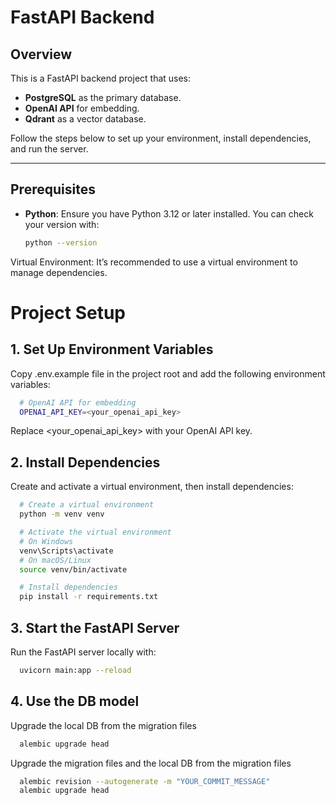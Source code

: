# FastAPI Backend

## Overview

This is a FastAPI backend project that uses:
- **PostgreSQL** as the primary database.
- **OpenAI API** for embedding.
- **Qdrant** as a vector database.

Follow the steps below to set up your environment, install dependencies, and run the server.

---

## Prerequisites

- **Python**: Ensure you have Python 3.12 or later installed. You can check your version with:
  ```bash
  python --version

Virtual Environment: It’s recommended to use a virtual environment to manage dependencies.

# Project Setup

## 1. Set Up Environment Variables
Copy .env.example file in the project root and add the following environment variables:

```bash
  # OpenAI API for embedding
  OPENAI_API_KEY=<your_openai_api_key>
```

Replace <your_openai_api_key> with your OpenAI API key.

## 2. Install Dependencies
Create and activate a virtual environment, then install dependencies:

```bash
  # Create a virtual environment
  python -m venv venv

  # Activate the virtual environment
  # On Windows
  venv\Scripts\activate
  # On macOS/Linux
  source venv/bin/activate

  # Install dependencies
  pip install -r requirements.txt
```

## 3. Start the FastAPI Server
Run the FastAPI server locally with:

```bash
  uvicorn main:app --reload
```

## 4. Use the DB model

Upgrade the local DB from the migration files
```bash
  alembic upgrade head
```

Upgrade the migration files and the local DB from the migration files
```bash
  alembic revision --autogenerate -m "YOUR_COMMIT_MESSAGE"
  alembic upgrade head
```
